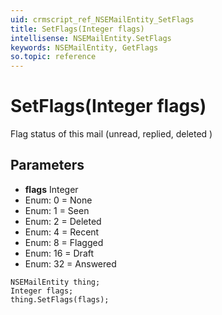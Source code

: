 ```yaml
---
uid: crmscript_ref_NSEMailEntity_SetFlags
title: SetFlags(Integer flags)
intellisense: NSEMailEntity.SetFlags
keywords: NSEMailEntity, GetFlags
so.topic: reference
---
```


# SetFlags(Integer flags)

Flag status of this mail (unread, replied, deleted )

## Parameters

* **flags** Integer
* Enum: 0 = None
* Enum: 1 = Seen
* Enum: 2 = Deleted
* Enum: 4 = Recent
* Enum: 8 = Flagged
* Enum: 16 = Draft
* Enum: 32 = Answered

```crmscript
NSEMailEntity thing;
Integer flags;
thing.SetFlags(flags);
```


